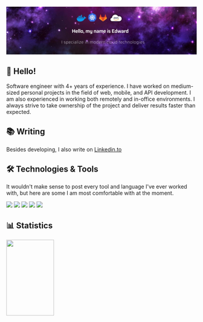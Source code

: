 ![Banner](./baner2.jpeg)

## 👋 Hello! 
Software engineer with 4+ years of experience. I have worked on medium-sized personal projects in the field of web, mobile, and API development. I am also experienced in working both remotely and in-office environments. I always strive to take ownership of the project and deliver results faster than expected.

## 📚 Writing
Besides developing, I also write on [Linkedin.to](https://www.linkedin.com/in/edward-melendez-mendigure-b23570281/)



## 🛠️ Technologies & Tools
It wouldn't make sense to post every tool and language I've ever worked with, but here are some I am most comfortable with at the moment.


![](https://img.shields.io/badge/AWS-232F3E?style=flat&logo=amazonwebservices&logoColor=white)
![](https://img.shields.io/badge/kubernetes-326CE5?&style=plastic&logo=kubernetes&logoColor=white)
![](https://img.shields.io/badge/Terraform-7B42BC?style=flat&logo=terraform)
![](https://img.shields.io/badge/golang-00ADD8?&style=plastic&logo=go&logoColor=white)
![](https://img.shields.io/badge/Tool-Docker-informational?style=flat&color=warning&logo=docker)



## 📊 Statistics
  
  <image align="left" width="50%" height="200px" src="https://github-readme-stats.vercel.app/api?username=EdwardMelendezM&hide=contribs" />
